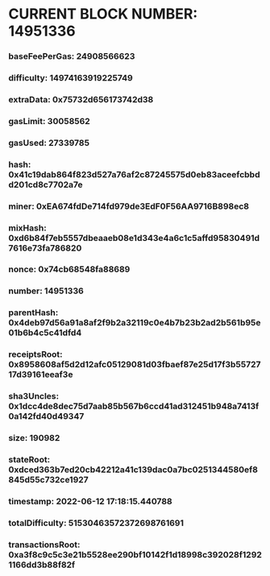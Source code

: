 # CURRENT BLOCK NUMBER: 14951336

### baseFeePerGas: 24908566623
### difficulty: 14974163919225749
### extraData: 0x75732d656173742d38
### gasLimit: 30058562
### gasUsed: 27339785
### hash: 0x41c19dab864f823d527a76af2c87245575d0eb83aceefcbbdd201cd8c7702a7e
### miner: 0xEA674fdDe714fd979de3EdF0F56AA9716B898ec8
### mixHash: 0xd6b84f7eb5557dbeaaeb08e1d343e4a6c1c5affd95830491d7616e73fa786820
### nonce: 0x74cb68548fa88689
### number: 14951336
### parentHash: 0x4deb97d56a91a8af2f9b2a32119c0e4b7b23b2ad2b561b95e01b6b4c5c41dfd4
### receiptsRoot: 0x8958608af5d2d12afc05129081d03fbaef87e25d17f3b5572717d39161eeaf3e
### sha3Uncles: 0x1dcc4de8dec75d7aab85b567b6ccd41ad312451b948a7413f0a142fd40d49347
### size: 190982
### stateRoot: 0xdced363b7ed20cb42212a41c139dac0a7bc0251344580ef8845d55c732ce1927
### timestamp: 2022-06-12 17:18:15.440788
### totalDifficulty: 51530463572372698761691
### transactionsRoot: 0xa3f8c9c5c3e21b5528ee290bf10142f1d18998c392028f12921166dd3b88f82f
